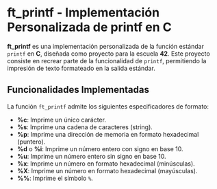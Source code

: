 # ft_printf - Implementación Personalizada de printf en C

**ft_printf** es una implementación personalizada de la función estándar `printf` en **C**, diseñada como proyecto para la escuela **42**. Este proyecto consiste en recrear parte de la funcionalidad de `printf`, permitiendo la impresión de texto formateado en la salida estándar.

## Funcionalidades Implementadas

La función `ft_printf` admite los siguientes especificadores de formato:

- **%c**: Imprime un único carácter.
- **%s**: Imprime una cadena de caracteres (string).
- **%p**: Imprime una dirección de memoria en formato hexadecimal (puntero).
- **%d** o **%i**: Imprime un número entero con signo en base 10.
- **%u**: Imprime un número entero sin signo en base 10.
- **%x**: Imprime un número en formato hexadecimal (minúsculas).
- **%X**: Imprime un número en formato hexadecimal (mayúsculas).
- **%%**: Imprime el símbolo `%`.